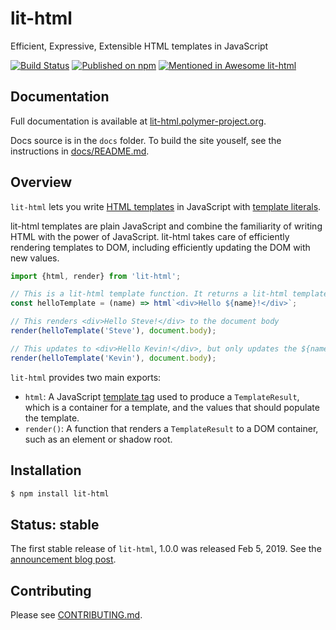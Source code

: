 # lit-html
Efficient, Expressive, Extensible HTML templates in JavaScript

[![Build Status](https://travis-ci.org/Polymer/lit-html.svg?branch=master)](https://travis-ci.org/Polymer/lit-html)
[![Published on npm](https://img.shields.io/npm/v/lit-html.svg)](https://www.npmjs.com/package/lit-html)
[![Mentioned in Awesome lit-html](https://awesome.re/mentioned-badge.svg)](https://github.com/web-padawan/awesome-lit-html)

## Documentation

Full documentation is available at [lit-html.polymer-project.org](https://lit-html.polymer-project.org).

Docs source is in the `docs` folder. To build the site youself, see the instructions in [docs/README.md](docs/README.md).

## Overview

`lit-html` lets you write [HTML templates](https://developer.mozilla.org/en-US/docs/Web/HTML/Element/template) in JavaScript with [template literals](https://developer.mozilla.org/en-US/docs/Web/JavaScript/Reference/Template_literals).

lit-html templates are plain JavaScript and combine the familiarity of writing HTML with the power of JavaScript. lit-html takes care of efficiently rendering templates to DOM, including efficiently updating the DOM with new values.

```javascript
import {html, render} from 'lit-html';

// This is a lit-html template function. It returns a lit-html template.
const helloTemplate = (name) => html`<div>Hello ${name}!</div>`;

// This renders <div>Hello Steve!</div> to the document body
render(helloTemplate('Steve'), document.body);

// This updates to <div>Hello Kevin!</div>, but only updates the ${name} part
render(helloTemplate('Kevin'), document.body);
```

`lit-html` provides two main exports:

 * `html`: A JavaScript [template tag](https://developer.mozilla.org/en-US/docs/Web/JavaScript/Reference/Template_literals#Tagged_template_literals) used to produce a `TemplateResult`, which is a container for a template, and the values that should populate the template.
 * `render()`: A function that renders a `TemplateResult` to a DOM container, such as an element or shadow root.

## Installation

```bash
$ npm install lit-html
```

## Status: stable

The first stable release of `lit-html`, 1.0.0 was released Feb 5, 2019. See the [announcement blog post](https://www.polymer-project.org/blog/2019-02-05-lit-element-and-lit-html-release).

## Contributing

Please see [CONTRIBUTING.md](./CONTRIBUTING.md).
